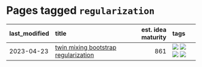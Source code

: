 # Pages tagged `regularization`

|last_modified|title|est. idea maturity|tags
|:---|:---|---:|:---|
|2023-04-23|[twin mixing bootstrap regularization](../twin_mixing_dropout.md)|861|[![](https://img.shields.io/badge/tag-completed-fda5ff)](../tags/completed.md) [![](https://img.shields.io/badge/tag-experimental-4d35f9)](../tags/experimental.md) [![](https://img.shields.io/badge/tag-interpretability-a68128)](../tags/interpretability.md) [![](https://img.shields.io/badge/tag-regularization-b4243e)](../tags/regularization.md)|